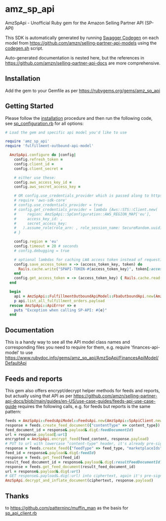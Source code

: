 # amz_sp_api

AmzSpApi - Unofficial Ruby gem for the Amazon Selling Partner API (SP-API)

This SDK is automatically generated by running [Swagger Codegen](https://github.com/swagger-api/swagger-codegen) on each model from https://github.com/amzn/selling-partner-api-models using the [codegen.sh](codegen.sh) script.

Auto-generated documentation is nested here, but the references in https://github.com/amzn/selling-partner-api-docs are more comprehensive.

## Installation

Add the gem to your Gemfile as per https://rubygems.org/gems/amz_sp_api

## Getting Started

Please follow the [installation](#installation) procedure and then run the following code, see [sp_configuration.rb](lib/sp_configuration.rb) for all options:
```ruby
# Load the gem and specific api model you'd like to use

require 'amz_sp_api'
require 'fulfillment-outbound-api-model'

  AmzSpApi.configure do |config|
    config.refresh_token =
    config.client_id =
    config.client_secret =

    # either use these:
    config.aws_access_key_id =
    config.aws_secret_access_key =

    # OR config.use_credentials_provider which is passed along to https://docs.aws.amazon.com/sdk-for-ruby/v3/api/Aws/Sigv4/Signer.html, e.g.
    # require 'aws-sdk-core'
    # config.use_credentials_provider = true
    # config.get_credentials_provider = lambda {Aws::STS::Client.new(
    #     region: AmzSpApi::SpConfiguration::AWS_REGION_MAP['eu'],
    #     access_key_id: ,
    #     secret_access_key:
    #   ).assume_role(role_arn: , role_session_name: SecureRandom.uuid)
    # }

    config.region = 'eu'
    config.timeout = 20 # seconds
    # config.debugging = true

    # optional lambdas for caching LWA access token instead of requesting it each time, e.g.:
    config.save_access_token = -> (access_token_key, token) do
      Rails.cache.write("SPAPI-TOKEN-#{access_token_key}", token[:access_token], expires_in: token[:expires_in] - 60)
    end
    config.get_access_token = -> (access_token_key) { Rails.cache.read("SPAPI-TOKEN-#{access_token_key}") }
  end

  begin
    api = AmzSpApi::FulfillmentOutboundApiModel::FbaOutboundApi.new(AmzSpApi::SpApiClient.new)
    p api.list_all_fulfillment_orders.payload
  rescue AmzSpApi::ApiError => e
    puts "Exception when calling SP-API: #{e}"
  end
```

## Documentation

This is a handy way to see all the API model class names and corresponding files you need to require for them, e.g. require 'finances-api-model' to use https://www.rubydoc.info/gems/amz_sp_api/AmzSpApi/FinancesApiModel/DefaultApi

## Feeds and reports

This gem also offers encrypt/decrypt helper methods for feeds and reports, but actually using that API as per https://github.com/amzn/selling-partner-api-docs/blob/main/guides/en-US/use-case-guides/feeds-api-use-case-guide requires the following calls, e.g. for feeds but reports is the same pattern:

```ruby
feeds = AmzSpApi::FeedsApiModel::FeedsApi.new(AmzSpApi::SpApiClient.new)
response = feeds.create_feed_document({"contentType" => content_type})
feed_document_id = response&.payload&.dig(:feedDocumentId)
url = response.payload[:url]
encrypted = AmzSpApi.encrypt_feed(feed_content, response.payload)
# PUT to url with lowercase "content-type" header, it's already pre-signed
response = feeds.create_feed({"feedType" => feed_type, "marketplaceIds" => marketplace_ids, "inputFeedDocumentId" => feed_document_id})
feed_id = response&.payload&.dig(:feedId)
response = feeds.get_feed(feed_id)
result_feed_document_id = response&.payload&.dig(:resultFeedDocumentId) # present once it is successful
response = feeds.get_feed_document(result_feed_document_id)
url = response&.payload&.dig(:url)
# GET response&.payload&.dig(:url) into ciphertext, again it's pre-signed so no authorization needed
AmzSpApi.decrypt_and_inflate_document(ciphertext, response.payload)
```

## Thanks

to https://github.com/patterninc/muffin_man as the basis for [sp_api_client.rb](lib/sp_api_client.rb)
